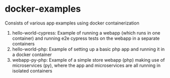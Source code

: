# docker-examples
Consists of various app examples using docker containerization

1. hello-world-cypress: Example of running a webapp (which runs in one container) and running e2e cypress tests on the webapp in a separate containers
2. hello-world-php: Example of setting up a basic php app and running it in a docker container
3. webapp-py-php: Example of a simple store webapp (php) making use of microservices (py), where the app and microservices are all running in isolated containers
